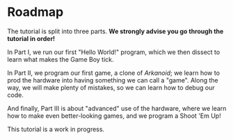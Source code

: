 # Roadmap

The tutorial is split into three parts.
**We strongly advise you go through the tutorial in order!**

In Part Ⅰ, we run our first "Hello World!" program, which we then dissect to learn what makes the Game Boy tick.

In Part Ⅱ, we program our first game, a clone of *Arkanoid*; we learn how to prod the hardware into having something we can call a "game".
Along the way, we will make plenty of mistakes, so we can learn how to debug our code.

And finally, Part Ⅲ is about "advanced" use of the hardware, where we learn how to make even better-looking games, and we program a Shoot 'Em Up!

This tutorial is a work in progress.
